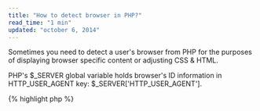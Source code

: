 ```yaml
---
title: "How to detect browser in PHP?"
read_time: "1 min"
updated: "october 6, 2014"
---
```


Sometimes you need to detect a user's browser from PHP for the purposes of displaying browser specific content or adjusting CSS & HTML.

PHP's $_SERVER global variable holds browser's ID information in HTTP_USER_AGENT key: $_SERVER['HTTP_USER_AGENT'].

{% highlight php %}
<?php
$userAgent = $_SERVER['HTTP_USER_AGENT']; 

if (preg_match('/MSIE/i', $user_agent)) { 
    echo "Internet Explorer";
} else {
    echo "Non-IE Browser";
}
{% endhighlight %}

Better alternative would be also to use PHP function get_browser:

{% highlight php %}
<?php
$browser = get_browser(null, true);
print_r($browser);
{% endhighlight %}

Libraries to check out when you need some advanced functionalities:

* [PHPBrowser](https://github.com/gabrielbull/php-browser)
